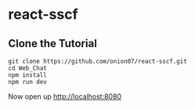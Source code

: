 # react-sscf


## Clone the Tutorial
```
git clone https://github.com/onion07/react-sscf.git
cd Web_Chat
npm install
npm run dev
```


Now open up  [http://localhost:8080](http://localhost:8080)
